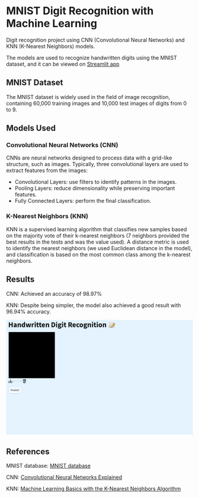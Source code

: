 # MNIST Digit Recognition with Machine Learning
Digit recognition project using CNN (Convolutional Neural Networks) and KNN (K-Nearest Neighbors) models.

The models are used to recognize handwritten digits using the MNIST dataset, and it can be viewed on [Streamlit app](https://aafl-machine-learning-mnist.streamlit.app/)

## MNIST Dataset
The MNIST dataset is widely used in the field of image recognition, containing 60,000 training images and 10,000 test images of digits from 0 to 9.

## Models Used

### Convolutional Neural Networks (CNN)
CNNs are neural networks designed to process data with a grid-like structure, such as images. Typically, three convolutional layers are used to extract features from the images:
- Convolutional Layers: use filters to identify patterns in the images.
- Pooling Layers: reduce dimensionality while preserving important features.
- Fully Connected Layers: perform the final classification.

### K-Nearest Neighbors (KNN)
KNN is a supervised learning algorithm that classifies new samples based on the majority vote of their k-nearest neighbors (7 neighbors provided the best results in the tests and was the value used). A distance metric is used to identify the nearest neighbors (we used Euclidean distance in the model), and classification is based on the most common class among the k-nearest neighbors.

## Results
CNN: Achieved an accuracy of 98.97%

KNN: Despite being simpler, the model also achieved a good result with 96.94% accuracy.

![Presentation](assets/presentation.gif)

## References
MNIST database: [MNIST database](http://yann.lecun.com/exdb/mnist/)

CNN: [Convolutional Neural Networks Explained](https://towardsdatascience.com/convolutional-neural-networks-explained-9cc5188c4939)

KNN: [Machine Learning Basics with the K-Nearest Neighbors Algorithm](https://towardsdatascience.com/machine-learning-basics-with-the-k-nearest-neighbors-algorithm-6a6e71d01761)
